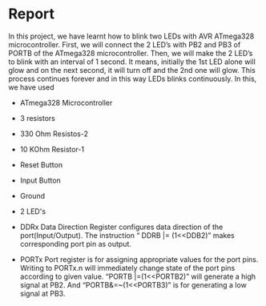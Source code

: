 # Report
In this project, we have learnt how to blink two LEDs with AVR ATmega328 microcontroller. First, we will connect the 2 LED’s with PB2 and PB3 of PORTB of the ATmega328 microcontroller. Then, we will make the 2 LED’s to blink with an interval of 1 second. It means, initially the 1st LED alone will glow and on the next second, it will turn off and the 2nd one will glow. This process continues forever and in this way LEDs blinks continuously.
In this, we have used 
* ATmega328 Microcontroller
* 3 resistors
* 330 Ohm Resistos-2
* 10 KOhm Resistor-1
* Reset Button
* Input Button
* Ground
* 2 LED's
* DDRx
Data Direction Register configures data direction of the port(Input/Output). The instruction “ DDRB |= (1<<DDB2)” makes corresponding port pin as output.

* PORTx
Port register is for assigning appropriate values for the port pins. Writing to PORTx.n will immediately change state of the port pins according to given value. “PORTB |=(1<<PORTB2)” will generate a high signal at PB2. And “PORTB&=~(1<<PORTB3)” is for generating a low signal at PB3.
